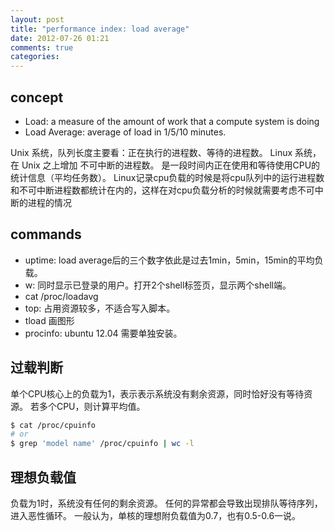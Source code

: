 ```yaml
---
layout: post
title: "performance index: load average"
date: 2012-07-26 01:21
comments: true
categories: 
---
```


concept
-------

- Load: a measure of the amount of work that a compute system is doing
- Load Average: average of load in 1/5/10 minutes.

Unix 系统，队列长度主要看：正在执行的进程数、等待的进程数。
Linux 系统，在 Unix 之上增加 不可中断的进程数。
是一段时间内正在使用和等待使用CPU的统计信息（平均任务数）。
Linux记录cpu负载的时候是将cpu队列中的运行进程数和不可中断进程数都统计在内的，这样在对cpu负载分析的时候就需要考虑不可中断的进程的情况

<!--more-->

commands
---------------------

- uptime: load average后的三个数字依此是过去1min，5min，15min的平均负载。
- w: 同时显示已登录的用户。打开2个shell标签页，显示两个shell端。
- cat /proc/loadavg
- top: 占用资源较多，不适合写入脚本。
- tload 画图形
- procinfo: ubuntu 12.04 需要单独安装。


过载判断
--------

单个CPU核心上的负载为1，表示表示系统没有剩余资源，同时恰好没有等待资源。
若多个CPU，则计算平均值。
``` bash number of thread of cpu
$ cat /proc/cpuinfo
# or
$ grep 'model name' /proc/cpuinfo | wc -l
```

理想负载值
----------

负载为1时，系统没有任何的剩余资源。
任何的异常都会导致出现排队等待序列，进入恶性循环。
一般认为，单核的理想附负载值为0.7，也有0.5-0.6一说。
